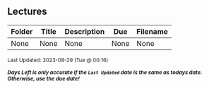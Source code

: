 ## Lectures

| Folder | Title | Description | Due | Filename |
|-----|-----|-----|-----|-----|
| None | None | None | None | None |

<sup>Last Updated: 2023-08-29 (Tue @ 00:16)</sup> 

<sup>***Days Left is only accurate if the `Last Updated` date is the same as todays date. Otherwise, use the due date!***</sup> 